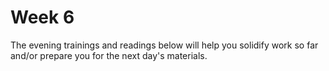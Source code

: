 # Week 6

The evening trainings and readings below will help you solidify work so far and/or prepare you for the next day's materials.

<!--

### Tuesday

1. Work through [Try Ruby](http://tryruby.org/levels/1/challenges/0), an interactive introduction to Ruby. The whole tutorial is very useful, but at least do levels 1-4.  _Note: despite what the site says, this will take longer than 15 minutes! Plan to spend an hour on this._
 
1. Get as far as you can with the Ruby Koans listed below in 1-2 hours. See [ruby-koans.md](ruby-koans.md) for an explanation of Ruby Koans.

 - About Asserts - `about_asserts.rb`. This will help you understand how the tests are working, but it's a new concept. Remember, don't get stuck.
 - About True and False - `about_true_and_false.rb`
 - About Nil - `about_nil.rb`
 - About Strings - `about_strings.rb`
 
1. Take about fifteen minutes (total) skimming through the following 3 free books on Ruby. Spend a little time really reading the table of contents (if there is one) and seeing what piques your interest. 

 - http://poignant.guide/book/chapter-1.html
 - http://humblelittlerubybook.com/book/html/index.html
 - http://ruby-doc.com/docs/ProgrammingRuby/
 
 Choose at least one of these books to read more of, and spend at least 30 minutes reading it and making notes.  Skip ahead to the topics that interested you most based on what you remember from JavaScript. You can always go back to previous chapters later!

 > Another great but non-free book is Practical Object Oriented Design (POODR) by Sandi Metz.  For starting out Ruby, you could focus on chapters 1-3.

Use any extra time to go farther with the resources above or check out other resources. Here's a possibility:
- [codewars for Ruby](https://www.codewars.com/?language=ruby)

### Wednesday

1. Do this [OOP reading](https://github.com/sf-wdi-31/ruby-oop-reading), which works through creating a `Car` class. Write down answers to each of the reflection questions at the bottom of the readme, and **bring your answers in with you tomorrow.**  Tips:
  * If you just read through this, you're not getting the full benefit!  Instead, create a Ruby file to follow along with the code examples and run it every step or two with `ruby your_file_name.rb`.  
  * Try things out! Would it break if I do `car[color]`?  
  * If you're not feeling cars, create an entirely different class following the same examples (plants? phones? baseball players?)!  **Following along in code is a great strategy for reading docs on unfamiliar topics!**  
  * If you want to split this longer reading up a little, good break points are before "Inheritance" and before "Modules".
  

2. If you have time after the reading, finish the <b>first 3 methods in each of the exercises</b> of this [training](https://github.com/sf-wdi-34/ruby_method_drills). This should only be complete after the OOP Reading. Continue working through these drills when you have time this week. 


### Thursday

1. Read through the [test code](https://github.com/sf-wdi-31/go-fish-card-game) from this afternoon's go fish training. Using that example,  some [documentation for the basic structure of an rspec test](https://www.relishapp.com/rspec/rspec-core/v/3-5/docs/example-groups/basic-structure-describe-it), and the structure of [expectations](http://www.relishapp.com/rspec/rspec-expectations/docs), come up with explanations for the following Rspec methods:  `describe`, `context`, `it`, `expect`.  This should take about **30 minutes**.

1. Write tests for a ________________ class with attributes _____  and _____ and methods _____________ and _______. Make sure your tests document what each part of the class should do!


### Weekend

-->
